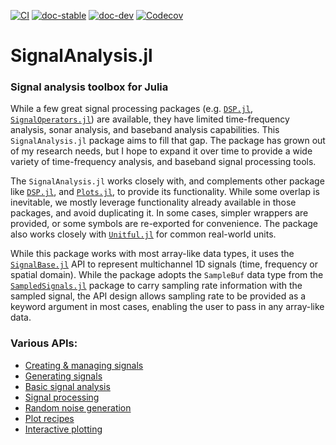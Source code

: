 [![CI](https://github.com/org-arl/SignalAnalysis.jl/workflows/CI/badge.svg)](https://github.com/org-arl/SignalAnalysis.jl/actions)
[![doc-stable](https://img.shields.io/badge/docs-stable-blue.svg)](https://org-arl.github.io/SignalAnalysis.jl/stable)
[![doc-dev](https://img.shields.io/badge/docs-dev-blue.svg)](https://org-arl.github.io/SignalAnalysis.jl/dev)
[![Codecov](https://codecov.io/gh/org-arl/SignalAnalysis.jl/branch/master/graph/badge.svg)](https://codecov.io/gh/org-arl/SignalAnalysis.jl)

# SignalAnalysis.jl
### Signal analysis toolbox for Julia

While a few great signal processing packages (e.g. [`DSP.jl`](https://github.com/JuliaDSP/DSP.jl), [`SignalOperators.jl`](https://github.com/haberdashPI/SignalOperators.jl)) are available, they have limited time-frequency analysis, sonar analysis, and baseband analysis capabilities. This `SignalAnalysis.jl` package aims to fill that gap. The package has grown out of my research needs, but I hope to expand it over time to provide a wide variety of time-frequency analysis, and baseband signal processing tools.

The `SignalAnalysis.jl` works closely with, and complements other package like [`DSP.jl`](https://github.com/JuliaDSP/DSP.jl), and [`Plots.jl`](https://github.com/JuliaPlots/Plots.jl), to provide its functionality. While some overlap is inevitable, we mostly leverage functionality already available in those packages, and avoid duplicating it. In some cases, simpler wrappers are provided, or some symbols are re-exported for convenience. The package also works closely with [`Unitful.jl`](https://github.com/PainterQubits/Unitful.jl) for common real-world units.

While this package works with most array-like data types, it uses the [`SignalBase.jl`](https://github.com/haberdashPI/SignalBase.jl) API to represent multichannel 1D signals (time, frequency or spatial domain). While the package adopts the `SampleBuf` data type from the [`SampledSignals.jl`](https://github.com/JuliaAudio/SampledSignals.jl) package to carry sampling rate information with the sampled signal, the API design allows sampling rate to be provided as a keyword argument in most cases, enabling the user to pass in any array-like data.

### Various APIs:
- [Creating & managing signals](https://org-arl.github.io/SignalAnalysis.jl/dev/signals.html)
- [Generating signals](https://org-arl.github.io/SignalAnalysis.jl/dev/generate.html)
- [Basic signal analysis](https://org-arl.github.io/SignalAnalysis.jl/dev/basic.html)
- [Signal processing](https://org-arl.github.io/SignalAnalysis.jl/dev/dsp.html)
- [Random noise generation](https://org-arl.github.io/SignalAnalysis.jl/dev/random.html)
- [Plot recipes](https://org-arl.github.io/SignalAnalysis.jl/dev/plot.html)
- [Interactive plotting](https://org-arl.github.io/SignalAnalysis.jl/dev/iplot.html)
